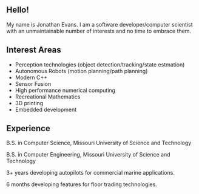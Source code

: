## Hello!
My name is Jonathan Evans. I am a software developer/computer scientist with an unmaintainable number of interests and no time to embrace them.

## Interest Areas

* Perception technologies (object detection/tracking/state estmation)
* Autonomous Robots (motion planning/path planning)
* Modern C++
* Sensor Fusion
* High performance numerical computing
* Recreational Mathematics
* 3D printing
* Embedded development

## Experience
B.S. in Computer Science, Missouri University of Science and Technology

B.S. in Computer Engineering, Missouri University of Science and Technology

3+ years developing autopilots for commercial marine applications.

6 months developing features for floor trading technologies.

